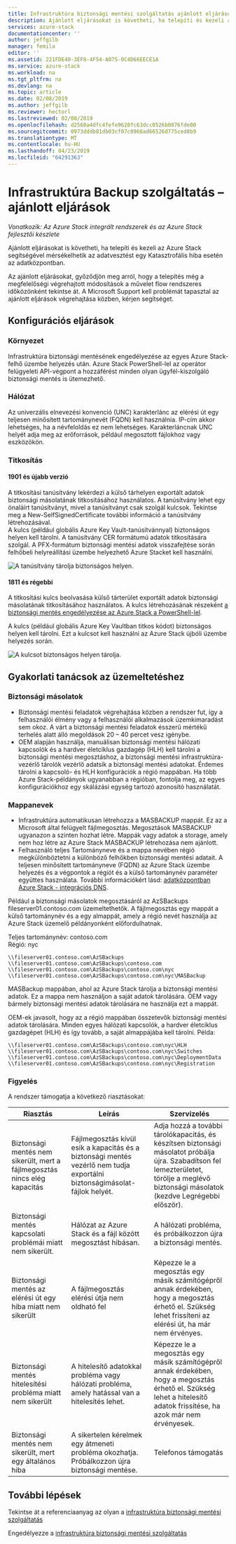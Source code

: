 ```yaml
---
title: Infrastruktúra biztonsági mentési szolgáltatás ajánlott eljárások az Azure Stackhez |} A Microsoft Docs
description: Ajánlott eljárásokat is követheti, ha telepíti és kezeli az Azure Stack segítségével mérsékelhetik az adatvesztést egy Katasztrofális hiba esetén az adatközpontban.
services: azure-stack
documentationcenter: ''
author: jeffgilb
manager: femila
editor: ''
ms.assetid: 221FDE40-3EF8-4F54-A075-0C4D66EECE1A
ms.service: azure-stack
ms.workload: na
ms.tgt_pltfrm: na
ms.devlang: na
ms.topic: article
ms.date: 02/08/2019
ms.author: jeffgilb
ms.reviewer: hectorl
ms.lastreviewed: 02/08/2019
ms.openlocfilehash: d2568a4dfc4fefe9628fc63dcc0526b0876fde00
ms.sourcegitcommit: 0973dddb81db03cf07c8966ad66526d775ced8b9
ms.translationtype: MT
ms.contentlocale: hu-HU
ms.lasthandoff: 04/23/2019
ms.locfileid: "64291363"
---
```

# <a name="infrastructure-backup-service-best-practices"></a>Infrastruktúra Backup szolgáltatás – ajánlott eljárások

*Vonatkozik: Az Azure Stack integrált rendszerek és az Azure Stack fejlesztői készlete*

Ajánlott eljárásokat is követheti, ha telepíti és kezeli az Azure Stack segítségével mérsékelhetik az adatvesztést egy Katasztrofális hiba esetén az adatközpontban.

Az ajánlott eljárásokat, győződjön meg arról, hogy a telepítés még a megfelelőségi végrehajtott módosítások a művelet flow rendszeres időközönként tekintse át. A Microsoft Support kell problémát tapasztal az ajánlott eljárások végrehajtása közben, kérjen segítséget.

## <a name="configuration-best-practices"></a>Konfigurációs eljárások

### <a name="deployment"></a>Környezet

Infrastruktúra biztonsági mentésének engedélyezése az egyes Azure Stack-felhő üzembe helyezés után. Azure Stack PowerShell-lel az operátor felügyeleti API-végpont a hozzáférést minden olyan ügyfél-kiszolgáló biztonsági mentés is ütemezhető.

### <a name="networking"></a>Hálózat

Az univerzális elnevezési konvenció (UNC) karakterlánc az elérési út egy teljesen minősített tartománynevét (FQDN) kell használnia. IP-cím akkor lehetséges, ha a névfeloldás ez nem lehetséges. Karakterláncnak UNC helyét adja meg az erőforrások, például megosztott fájlokhoz vagy eszközökön.

### <a name="encryption"></a>Titkosítás

#### <a name="version-1901-and-newer"></a>1901 és újabb verzió

A titkosítási tanúsítvány lekérdezi a külső tárhelyen exportált adatok biztonsági másolatának titkosításához használatos. A tanúsítvány lehet egy önaláírt tanúsítványt, mivel a tanúsítványt csak szolgál kulcsok. Tekintse meg a New-SelfSignedCertificate további információ a tanúsítvány létrehozásával.  
A kulcs (például globális Azure Key Vault-tanúsítvánnyal) biztonságos helyen kell tárolni. A tanúsítvány CER formátumú adatok titkosítására szolgál. A PFX-formátum biztonsági mentési adatok visszafejtése során felhőbeli helyreállítási üzembe helyezhető Azure Stacket kell használni.

![A tanúsítvány tárolja biztonságos helyen.](media/azure-stack-backup/azure-stack-backup-encryption-store-cert.png)

#### <a name="1811-and-older"></a>1811 és régebbi

A titkosítási kulcs beolvasása külső tárterület exportált adatok biztonsági másolatának titkosításához használatos. A kulcs létrehozásának részeként [a biztonsági mentés engedélyezése az Azure Stack a PowerShell-lel](azure-stack-backup-enable-backup-powershell.md).

A kulcs (például globális Azure Key Vaultban titkos kódot) biztonságos helyen kell tárolni. Ezt a kulcsot kell használni az Azure Stack újbóli üzembe helyezés során. 

![A kulcsot biztonságos helyen tárolja.](media/azure-stack-backup/azure-stack-backup-encryption2.png)

## <a name="operational-best-practices"></a>Gyakorlati tanácsok az üzemeltetéshez

### <a name="backups"></a>Biztonsági másolatok

 - Biztonsági mentési feladatok végrehajtása közben a rendszer fut, így a felhasználói élmény vagy a felhasználói alkalmazások üzemkimaradást sem okoz. A várt a biztonsági mentési feladatok ésszerű mértékű terhelés alatt álló megoldások 20 – 40 percet vesz igénybe.
 - OEM alapján használja, manuálisan biztonsági mentési hálózati kapcsolók és a hardver életciklus gazdagép (HLH) kell tárolni a biztonsági mentési megosztáshoz, a biztonsági mentési infrastruktúra-vezérlő tárolók vezérlő adatsík a biztonsági mentési adatokat. Érdemes tárolni a kapcsoló- és HLH konfigurációk a régió mappában. Ha több Azure Stack-példányok ugyanabban a régióban, fontolja meg, az egyes konfigurációkhoz egy skálázási egység tartozó azonosító használatát.

### <a name="folder-names"></a>Mappanevek

 - Infrastruktúra automatikusan létrehozza a MASBACKUP mappát. Ez az a Microsoft által felügyelt fájlmegosztás. Megosztások MASBACKUP ugyanazon a szinten hozhat létre. Mappák vagy adatok a storage, amely nem hoz létre az Azure Stack MASBACKUP létrehozása nem ajánlott. 
 -  Felhasználó teljes Tartományneve és a mappa nevében régió megkülönböztetni a különböző felhőkben biztonsági mentési adatait. A teljesen minősített tartományneve (FQDN) az Azure Stack üzembe helyezés és a végpontok a régiót és a külső tartománynév paraméter együttes használata. További információkért lásd: [adatközpontban Azure Stack - integrációs DNS](azure-stack-integrate-dns.md).

Például a biztonsági másolatok megosztásáról az AzSBackups fileserver01.contoso.com üzemeltethetők. A fájlmegosztás egy mappát a külső tartománynév és a egy almappát, amely a régió nevét használja az Azure Stack üzemelő példányonként előfordulhatnak. 

Teljes tartománynév: contoso.com  
Régió: nyc


    \\fileserver01.contoso.com\AzSBackups
    \\fileserver01.contoso.com\AzSBackups\contoso.com
    \\fileserver01.contoso.com\AzSBackups\contoso.com\nyc
    \\fileserver01.contoso.com\AzSBackups\contoso.com\nyc\MASBackup

MASBackup mappában, ahol az Azure Stack tárolja a biztonsági mentési adatok. Ez a mappa nem használjon a saját adatok tárolására. OEM vagy bármely biztonsági mentési adatok tárolására ne használja ezt a mappát. 

OEM-ek javasolt, hogy az a régió mappában összetevők biztonsági mentési adatok tárolására. Minden egyes hálózati kapcsolók, a hardver életciklus gazdagépet (HLH) és így tovább, a saját almappájába kell tárolni. Példa:

    \\fileserver01.contoso.com\AzSBackups\contoso.com\nyc\HLH
    \\fileserver01.contoso.com\AzSBackups\contoso.com\nyc\Switches
    \\fileserver01.contoso.com\AzSBackups\contoso.com\nyc\DeploymentData
    \\fileserver01.contoso.com\AzSBackups\contoso.com\nyc\Registration

### <a name="monitoring"></a>Figyelés

A rendszer támogatja a következő riasztásokat:

| Riasztás                                                   | Leírás                                                                                     | Szervizelés                                                                                                                                |
|---------------------------------------------------------|-------------------------------------------------------------------------------------------------|--------------------------------------------------------------------------------------------------------------------------------------------|
| Biztonsági mentés nem sikerült, mert a fájlmegosztás nincs elég kapacitás | Fájlmegosztás kívül esik a kapacitás és a biztonsági mentés vezérlő nem tudja exportálni biztonságimásolat-fájlok helyét. | Adja hozzá a további tárolókapacitás, és készítsen biztonsági másolatot próbálja újra. Szabadítson fel lemezterületet, törölje a meglévő biztonsági másolatok (kezdve Legrégebbi először).                    |
| Biztonsági mentés kapcsolati problémái miatt nem sikerült.             | Hálózat az Azure Stack és a fájl között megosztást hibásan.                          | A hálózati probléma, és próbálkozzon újra a biztonsági mentés.                                                                                            |
| Biztonsági mentés az elérési út egy hiba miatt nem sikerült                | A fájlmegosztás elérési útja nem oldható fel                                                          | Képezze le a megosztás egy másik számítógépről annak érdekében, hogy a megosztás érhető el. Szükség lehet frissíteni az elérési út, ha már nem érvényes.       |
| Biztonsági mentés hitelesítési probléma miatt nem sikerült               | A hitelesítő adatokkal probléma vagy hálózati probléma, amely hatással van a hitelesítés lehet.    | Képezze le a megosztás egy másik számítógépről annak érdekében, hogy a megosztás érhető el. Szükség lehet a hitelesítő adatok frissítése, ha azok már nem érvényesek. |
| Biztonsági mentés nem sikerült, mert egy általános hiba                    | A sikertelen kérelmek egy átmeneti probléma okozhatja. Próbálkozzon újra biztonsági mentése.                    | Telefonos támogatás                                                                                                                               |

## <a name="next-steps"></a>További lépések

Tekintse át a referenciaanyag az olyan a [infrastruktúra biztonsági mentési szolgáltatás](azure-stack-backup-reference.md)

Engedélyezze a [infrastruktúra biztonsági mentési szolgáltatás](azure-stack-backup-enable-backup-console.md)
